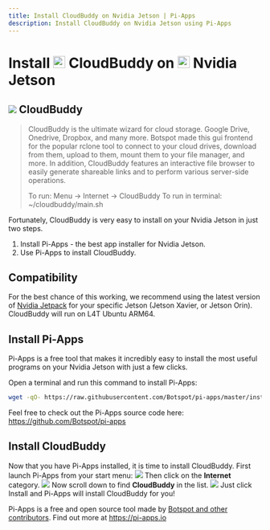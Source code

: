 ```yaml
---
title: Install CloudBuddy on Nvidia Jetson | Pi-Apps
description: Install CloudBuddy on Nvidia Jetson using Pi-Apps
---
```

<div class="simple-install-content content">

# Install <img src="/img/app-icons/CloudBuddy/icon-64.png" height=24> CloudBuddy on <img src=/img/other-icons/nvidia-icon.svg height=24> Nvidia Jetson

## <img src="/img/app-icons/CloudBuddy/icon-64.png"> CloudBuddy
> CloudBuddy is the ultimate wizard for cloud storage. Google Drive, Onedrive, Dropbox, and many more.
> Botspot made this gui frontend for the popular rclone tool to connect to your cloud drives, download from them, upload to them, mount them to your file manager, and more. In addition, CloudBuddy features an interactive file browser to easily generate shareable links and to perform various server-side operations.
> 
> To run: Menu -> Internet -> CloudBuddy
> To run in terminal: ~/cloudbuddy/main.sh

Fortunately, CloudBuddy is very easy to install on your Nvidia Jetson in just two steps.
1. Install Pi-Apps - the best app installer for Nvidia Jetson.
2. Use Pi-Apps to install CloudBuddy.
</div>
<div class="simple-install-content content">

## Compatibility
For the best chance of this working, we recommend using the latest version of [Nvidia Jetpack](https://developer.nvidia.com/embedded/jetpack-archive) for your specific Jetson (Jetson Xavier, or Jetson Orin).
CloudBuddy will run on L4T Ubuntu ARM64.
</div>
<div class="simple-install-content content">

## Install Pi-Apps

Pi-Apps is a free tool that makes it incredibly easy to install the most useful programs on your Nvidia Jetson with just a few clicks.

Open a terminal and run this command to install Pi-Apps:
```bash
wget -qO- https://raw.githubusercontent.com/Botspot/pi-apps/master/install | bash
```
Feel free to check out the Pi-Apps source code here: https://github.com/Botspot/pi-apps
</div>
<div class="simple-install-content content">

## Install CloudBuddy

Now that you have Pi-Apps installed, it is time to install CloudBuddy.
First launch Pi-Apps from your start menu:
<img src="/img/start-menu.png">
Then click on the <b>Internet</b> category.
<img src="/img/category-selections/Internet.png">
Now scroll down to find <b>CloudBuddy</b> in the list.
<img src="/img/app-icons/CloudBuddy/app-selection.png">
Just click Install and Pi-Apps will install CloudBuddy for you!
</div>
<div class="simple-install-content content">

Pi-Apps is a free and open source tool made by [Botspot and other contributors](/about/#contributors). Find out more at https://pi-apps.io
</div>
